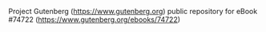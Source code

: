 Project Gutenberg (https://www.gutenberg.org) public repository for
eBook #74722 (https://www.gutenberg.org/ebooks/74722)
